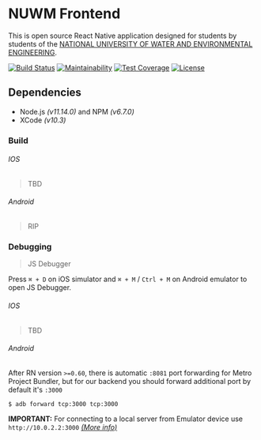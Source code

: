 # NUWM Frontend
This is open source React Native application designed for students by students of the [NATIONAL UNIVERSITY OF WATER AND ENVIRONMENTAL ENGINEERING](http://en.nuwm.edu.ua/).

[![Build Status](https://travis-ci.com/dooptha/nuwm-frontend.svg?branch=develop)](https://travis-ci.com/dooptha/nuwm-frontend)
[![Maintainability](https://api.codeclimate.com/v1/badges/470fde4b1b8945fba5f0/maintainability)](https://codeclimate.com/github/dooptha/nuwm-frontend/maintainability)
[![Test Coverage](https://api.codeclimate.com/v1/badges/470fde4b1b8945fba5f0/test_coverage)](https://codeclimate.com/github/dooptha/nuwm-frontend/test_coverage)
[![License](http://img.shields.io/:license-mit-blue.svg?style=flat-square)](http://badges.mit-license.org)

## Dependencies
 * Node.js _(v11.14.0)_ and NPM _(v6.7.0)_
 * XCode _(v10.3)_

### Build

###### IOS

>TBD

###### Android
>RIP

### Debugging

>JS Debugger

Press `⌘ + D` on iOS simulator and `⌘ + M` / `Ctrl + M` on Android emulator to open JS Debugger.

###### IOS

>TBD

###### Android
After RN version `>=0.60`, there is automatic `:8081` port forwarding for Metro Project Bundler,
but for our backend you should forward additional port by default it's `:3000`

```console
$ adb forward tcp:3000 tcp:3000
```

 **IMPORTANT:** For connecting to a local server from Emulator device use `http://10.0.2.2:3000` <a href="https://developer.android.com/studio/run/emulator-networking" target="_blank">_(More info)_</a>
